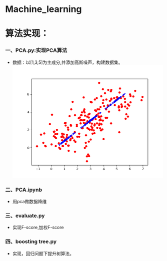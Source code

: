 # Machine_learning

# 算法实现：

### 一、PCA.py:实现PCA算法
+ 数据：以[1,3,5]为主成分,并添加高斯噪声，构建数据集。
![pca](./pca.png)

### 二、PCA.ipynb
+ 用pca做数据降维

### 三、evaluate.py
+ 实现F-score,加权F-score


### 四、boosting tree.py
+ 实现，回归问题下提升树算法。
